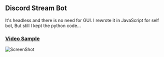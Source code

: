 ## Discord Stream Bot

It's headless and there is no need for GUI.
I rewrote it in JavaScript for self bot, But still I kept the python code...

### [Video Sample](https://www.youtube.com/watch?v=HA18QDE5GhQ)
![ScreenShot](https://raw.githubusercontent.com/MainSilent/DiscordStream/master/demo.png)
